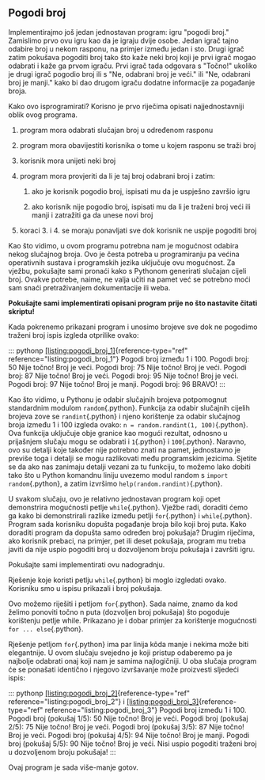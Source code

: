 ## Pogodi broj

Implementirajmo još jedan jednostavan program: igru \"pogodi broj.\"
Zamislimo prvo ovu igru kao da je igraju dvije osobe. Jedan igrač tajno
odabire broj u nekom rasponu, na primjer između jedan i sto. Drugi igrač
zatim pokušava pogoditi broj tako što kaže neki broj koji je prvi igrač
mogao odabrati i kaže ga prvom igraču. Prvi igrač tada odgovara s
\"Točno!\" ukoliko je drugi igrač pogodio broj ili s \"Ne, odabrani broj
je veći.\" ili \"Ne, odabrani broj je manji.\" kako bi dao drugom igraču
dodatne informacije za pogađanje broja.

Kako ovo isprogramirati? Korisno je prvo riječima opisati
najjednostavniji oblik ovog programa.

1.  program mora odabrati slučajan broj u određenom rasponu

2.  program mora obavijestiti korisnika o tome u kojem rasponu se traži
    broj

3.  korisnik mora unijeti neki broj

4.  program mora provjeriti da li je taj broj odabrani broj i zatim:

    1.  ako je korisnik pogodio broj, ispisati mu da je uspješno završio
        igru

    2.  ako korisnik nije pogodio broj, ispisati mu da li je traženi
        broj veći ili manji i zatražiti ga da unese novi broj

5.  koraci 3. i 4. se moraju ponavljati sve dok korisnik ne uspije
    pogoditi broj

Kao što vidimo, u ovom programu potrebna nam je mogućnost odabira nekog
slučajnog broja. Ovo je česta potreba u programiranju pa većina
operativnih sustava i programskih jezika uključuje ovu mogućnost. Za
vježbu, pokušajte sami pronaći kako s Pythonom generirati slučajan
cijeli broj. Ovakve potrebe, naime, ne valja učiti na pamet već se
potrebno moći sam snaći pretraživanjem dokumentacije ili weba.

**Pokušajte sami implementirati opisani program prije no što nastavite
čitati skriptu!**

Kada pokrenemo prikazani program i unosimo brojeve sve dok ne pogodimo
traženi broj ispis izgleda otprilike ovako:

::: pythonp
[\[listing:pogodi_broj_1\]](#listing:pogodi_broj_1){reference-type="ref"
reference="listing:pogodi_broj_1"} Pogodi broj između 1 i 100. Pogodi
broj: 50 Nije točno! Broj je veći. Pogodi broj: 75 Nije točno! Broj je
veći. Pogodi broj: 87 Nije točno! Broj je veći. Pogodi broj: 95 Nije
točno! Broj je veći. Pogodi broj: 97 Nije točno! Broj je manji. Pogodi
broj: 96 BRAVO!
:::

Kao što vidimo, u Pythonu je odabir slučajnih brojeva potpomognut
standardnim modulom `random`{.python}. Funkcija za odabir slučajnih
cijelih brojeva zove se `randint`{.python} i njeno korištenje za odabir
slučajnog broja između 1 i 100 izgleda ovako:
`n = random.randint(1, 100)`{.python}. Ova funkcija uključuje obje
granice kao mogući rezultat, odnosno u prijašnjem slučaju mogu se
odabrati i `1`{.python} i `100`{.python}. Naravno, ovo su detalji koje
također nije potrebno znati na pamet, jednostavno je previše toga i
detalji se mogu razlikovati među programskim jezicima. Sjetite se da ako
nas zanimaju detalji vezani za tu funkciju, to možemo lako dobiti tako
što u Python komandnu liniju uvezemo modul random s
`import random`{.python}, a zatim izvršimo
`help(random.randint)`{.python}.

U svakom slučaju, ovo je relativno jednostavan program koji opet
demonstrira mogućnosti petlje `while`{.python}. Vježbe radi, doraditi
ćemo ga kako bi demonstrirali razlike između petlji `for`{.python} i
`while`{.python}. Program sada korisniku dopušta pogađanje broja bilo
koji broj puta. Kako doraditi program da dopušta samo određen broj
pokušaja? Drugim riječima, ako korisnik prebaci, na primjer, pet ili
deset pokušaja, program mu treba javiti da nije uspio pogoditi broj u
dozvoljenom broju pokušaja i završiti igru.

Pokušajte sami implementirati ovu nadogradnju.

Rješenje koje koristi petlju `while`{.python} bi moglo izgledati ovako.
Korisniku smo u ispisu prikazali i broj pokušaja.

Ovo možemo riješiti i petljom `for`{.python}. Sada naime, znamo da kod
želimo ponoviti točno n puta (dozvoljen broj pokušaja) što pogoduje
korištenju petlje while. Prikazano je i dobar primjer za korištenje
mogućnosti `for ... else`{.python}.

Rješenje petljom `for`{.python} ima par linija kôda manje i nekima može
biti elegantnije. U ovom slučaju svejedno je koji pristup odaberemo pa
je najbolje odabrati onaj koji nam je samima najlogičniji. U oba slučaja
program će se ponašati identično i njegovo izvršavanje može proizvesti
sljedeći ispis:

::: pythonp
[\[listing:pogodi_broj_2\]](#listing:pogodi_broj_2){reference-type="ref"
reference="listing:pogodi_broj_2"} i
[\[listing:pogodi_broj_3\]](#listing:pogodi_broj_3){reference-type="ref"
reference="listing:pogodi_broj_3"} Pogodi broj između 1 i 100. Pogodi
broj (pokušaj 1/5): 50 Nije točno! Broj je veći. Pogodi broj (pokušaj
2/5): 75 Nije točno! Broj je veći. Pogodi broj (pokušaj 3/5): 87 Nije
točno! Broj je veći. Pogodi broj (pokušaj 4/5): 94 Nije točno! Broj je
manji. Pogodi broj (pokušaj 5/5): 90 Nije točno! Broj je veći. Nisi
uspio pogoditi traženi broj u dozvoljenom broju pokušaja!
:::

Ovaj program je sada više-manje gotov.
